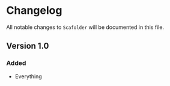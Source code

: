 # Changelog

All notable changes to `Scafolder` will be documented in this file.

## Version 1.0

### Added
- Everything
